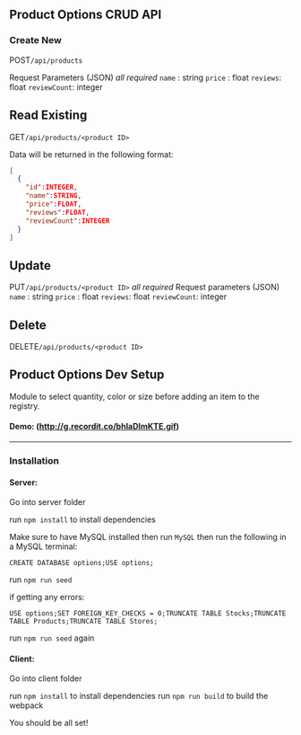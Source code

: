 ## Product Options CRUD API

### Create New
POST`/api/products`

Request Parameters (JSON)
_all required_
`name` : string
`price` : float
`reviews`: float
`reviewCount`: integer

## Read Existing
GET`/api/products/<product ID>`

Data will be returned in the following format:

```json
[
  {
    "id":INTEGER,
    "name":STRING,
    "price":FLOAT,
    "reviews":FLOAT,
    "reviewCount":INTEGER
  }
]
```
## Update
PUT`/api/products/<product ID>`
_all required_
Request parameters (JSON)
`name` : string
`price` : float
`reviews`: float
`reviewCount`: integer

## Delete
DELETE`/api/products/<product ID>`



## Product Options Dev Setup

 Module to select quantity, color or size before adding an item to the registry.

#### Demo: (http://g.recordit.co/bhIaDImKTE.gif)

------

### Installation

#### Server:

Go into server folder

run  `npm install` to install dependencies

Make sure to have MySQL installed then run `MySQL` then run the following in a MySQL terminal:

`CREATE DATABASE options;USE options;`

run `npm run seed`

if getting any errors: 


`USE options;SET FOREIGN_KEY_CHECKS = 0;TRUNCATE TABLE Stocks;TRUNCATE TABLE Products;TRUNCATE TABLE Stores;`

run `npm run seed` again


#### Client:

Go into client folder

run  `npm install` to install dependencies
run `npm run build` to build the webpack

You should be all set!
